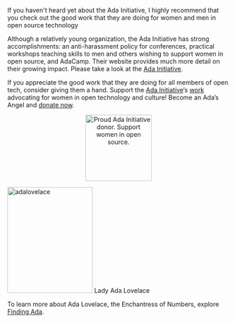 <html><body><p>If you haven't heard yet about the Ada Initiative, I highly recommend that you check out the good work that they are doing for women and men in open source technology

Although a relatively young organization, the Ada Initiative has strong accomplishments: an anti-harassment policy for conferences, practical workshops teaching skills to men and others wishing to support women in open source, and AdaCamp. Their website provides much more detail on their growing impact. Please take a look at the <a title="The Ada Initiative home page" href="http://adainitiative.org" target="_blank">Ada Initiative</a>.

If you appreciate the good work that they are doing for all members of open tech, consider giving them a hand. Support the <a title="The Ada Initiative home page" href="http://adainitiative.org/">Ada Initiative</a>‘s <a title="The Ada Initiative: what we do" href="http://adainitiative.org/what-we-do/">work</a> advocating for women in open technology and culture! Become an Ada’s Angel and <a title="The Ada Initiative: donation page" onclick="javascript:_gaq.push(['_trackEvent','outbound-article','http://supportada.org']);" href="http://supportada.org/">donate now</a>.
</p><div style="text-align: center;"><a onclick="javascript:_gaq.push(['_trackEvent','outbound-article','http://supportada.org']);" href="http://supportada.org/"><img alt="Proud Ada Initiative donor. Support women in open source." src="http://files.adainitiative.org/cache/donating_badge_red_3d-150x150.png" width="150" height="150"></a></div>

<a href="http://findingada.com/about/who-was-ada/"><img class="size-full wp-image-116 " title="Ada Lovelace" alt="adalovelace" src="http://willingconsulting.com/wp-content/uploads/2013/03/adalovelace.jpg" width="193" height="240"></a> Lady Ada Lovelace

To learn more about Ada Lovelace, the Enchantress of Numbers, explore <a title="Finding Ada" href="http://findingada.com/about/who-was-ada/" target="_blank">Finding Ada</a>.</body></html>